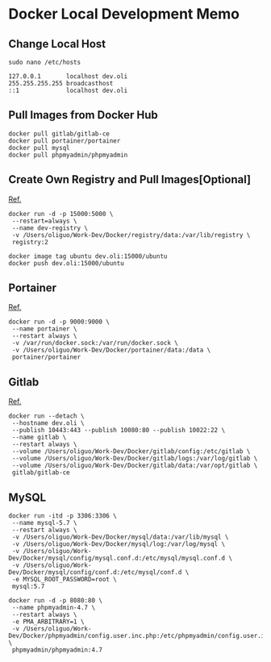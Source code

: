 # Docker Local Development Memo

## Change Local Host
```
sudo nano /etc/hosts
```
```
127.0.0.1       localhost dev.oli
255.255.255.255 broadcasthost
::1             localhost dev.oli
```

## Pull Images from Docker Hub
```
docker pull gitlab/gitlab-ce
docker pull portainer/portainer
docker pull mysql
docker pull phpmyadmin/phpmyadmin
```

## Create Own Registry and Pull Images[Optional]
[Ref.](https://docs.docker.com/registry/deploying/)
```
docker run -d -p 15000:5000 \
 --restart=always \
 --name dev-registry \
 -v /Users/oliguo/Work-Dev/Docker/registry/data:/var/lib/registry \
 registry:2

docker image tag ubuntu dev.oli:15000/ubuntu
docker push dev.oli:15000/ubuntu
```

## Portainer
[Ref.](https://www.portainer.io/installation/)
```
docker run -d -p 9000:9000 \
 --name portainer \ 
 --restart always \
 -v /var/run/docker.sock:/var/run/docker.sock \
 -v /Users/oliguo/Work-Dev/Docker/portainer/data:/data \
 portainer/portainer
```

## Gitlab
[Ref.](https://docs.gitlab.com/omnibus/docker/README.html#after-starting-a-container)
```
docker run --detach \
 --hostname dev.oli \
 --publish 10443:443 --publish 10080:80 --publish 10022:22 \
 --name gitlab \
 --restart always \
 --volume /Users/oliguo/Work-Dev/Docker/gitlab/config:/etc/gitlab \
 --volume /Users/oliguo/Work-Dev/Docker/gitlab/logs:/var/log/gitlab \
 --volume /Users/oliguo/Work-Dev/Docker/gitlab/data:/var/opt/gitlab \
 gitlab/gitlab-ce
```

## MySQL
```
docker run -itd -p 3306:3306 \
 --name mysql-5.7 \
 --restart always \
 -v /Users/oliguo/Work-Dev/Docker/mysql/data:/var/lib/mysql \
 -v /Users/oliguo/Work-Dev/Docker/mysql/log:/var/log/mysql \
 -v /Users/oliguo/Work-Dev/Docker/mysql/config/mysql.conf.d:/etc/mysql/mysql.conf.d \
 -v /Users/oliguo/Work-Dev/Docker/mysql/config/conf.d:/etc/mysql/conf.d \
 -e MYSQL_ROOT_PASSWORD=root \
 mysql:5.7

docker run -d -p 8080:80 \
 --name phpmyadmin-4.7 \
 --restart always \
 -e PMA_ARBITRARY=1 \
 -v /Users/oliguo/Work-Dev/Docker/phpmyadmin/config.user.inc.php:/etc/phpmyadmin/config.user.inc.php \
 phpmyadmin/phpmyadmin:4.7
```



